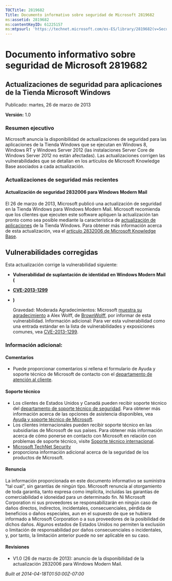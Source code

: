 ```yaml
---
TOCTitle: 2819682
Title: Documento informativo sobre seguridad de Microsoft 2819682
ms:assetid: 2819682
ms:contentKeyID: 61225157
ms:mtpsurl: 'https://technet.microsoft.com/es-ES/library/2819682(v=Security.10)'
---
```


Documento informativo sobre seguridad de Microsoft 2819682
==========================================================

Actualizaciones de seguridad para aplicaciones de la Tienda Microsoft Windows
-----------------------------------------------------------------------------

Publicado: martes, 26 de marzo de 2013

**Versión:** 1.0

### Resumen ejecutivo

Microsoft anuncia la disponibilidad de actualizaciones de seguridad para las aplicaciones de la Tienda Windows que se ejecutan en Windows 8, Windows RT y Windows Server 2012 (las instalaciones Server Core de Windows Server 2012 no están afectadas). Las actualizaciones corrigen las vulnerabilidades que se detallan en los artículos de Microsoft Knowledge Base asociados a cada actualización.

### Actualizaciones de seguridad más recientes 

#### Actualización de seguridad 2832006 para Windows Modern Mail

El 26 de marzo de 2013, Microsoft publicó una actualización de seguridad en la Tienda Windows para Windows Modern Mail. Microsoft recomienda que los clientes que ejecuten este software apliquen la actualización tan pronto como sea posible mediante la característica de [actualización de aplicaciones](https://technet.microsoft.com/es-ES/library/updates(v=Security.10)) de la Tienda Windows. Para obtener más información acerca de esta actualización, vea el [artículo 2832006 de Microsoft Knowledge Base](http://support.microsoft.com/kb/2832006).

Vulnerabilidades corregidas
---------------------------

Esta actualización corrige la vulnerabilidad siguiente:

-   **Vulnerabilidad de suplantación de identidad en Windows Modern Mail (**
-   [**CVE-2013-1299**](http://www.cve.mitre.org/cgi-bin/cvename.cgi?name=cve-2013-1299)
-   **)**

    Gravedad: Moderada
    Agradecimientos: Microsoft [muestra su agradecimiento](http://go.microsoft.com/fwlink/?linkid=21127) a Alex Wolff, de [BrownWolff](http://www.brownwolff.co.uk), por informar de esta vulnerabilidad.
    Información adicional: Para ver esta vulnerabilidad como una entrada estándar en la lista de vulnerabilidades y exposiciones comunes, vea [CVE-2013-1299](http://www.cve.mitre.org/cgi-bin/cvename.cgi?name=cve-2013-1299).

### Información adicional:

#### Comentarios

-   Puede proporcionar comentarios si rellena el formulario de Ayuda y soporte técnico de Microsoft de contacto con el [departamento de atención al cliente](https://support.microsoft.com/common/survey.aspx?scid=sw;en;1257&showpage=1&ws=technet&sd=tech).

#### Soporte técnico

-   Los clientes de Estados Unidos y Canadá pueden recibir soporte técnico del [departamento de soporte técnico de seguridad](http://go.microsoft.com/fwlink/?linkid=21131). Para obtener más información acerca de las opciones de asistencia disponibles, vea [Ayuda y soporte técnico de Microsoft](http://support.microsoft.com/).
-   Los clientes internacionales pueden recibir soporte técnico en las subsidiarias de Microsoft de sus países. Para obtener más información acerca de cómo ponerse en contacto con Microsoft en relación con problemas de soporte técnico, visite [Soporte técnico internacional](http://go.microsoft.com/fwlink/?linkid=21155).
-   [Microsoft TechNet Security](http://technet.microsoft.com/es-es/security/default.aspx)
-   proporciona información adicional acerca de la seguridad de los productos de Microsoft.

#### Renuncia

La información proporcionada en este documento informativo se suministra "tal cual", sin garantías de ningún tipo. Microsoft renuncia al otorgamiento de toda garantía, tanto expresa como implícita, incluidas las garantías de comerciabilidad e idoneidad para un determinado fin. Ni Microsoft Corporation ni sus proveedores se responsabilizarán en ningún caso de daños directos, indirectos, incidentales, consecuenciales, pérdida de beneficios o daños especiales, aun en el supuesto de que se hubiera informado a Microsoft Corporation o a sus proveedores de la posibilidad de dichos daños. Algunos estados de Estados Unidos no permiten la exclusión o limitación de responsabilidad por daños consecuenciales o incidentales, y, por tanto, la limitación anterior puede no ser aplicable en su caso.

#### Revisiones

-   V1.0 (26 de marzo de 2013): anuncio de la disponibilidad de la actualización 2832006 para Windows Modern Mail.

*Built at 2014-04-18T01:50:00Z-07:00*
